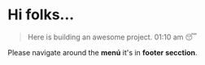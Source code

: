 # Hi folks...
> Here is building an awesome project. 01:10 am :sleeping:

Please navigate around the **menú** it's in **footer secction**.
